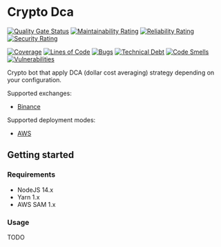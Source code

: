 # Crypto Dca

[![Quality Gate Status](https://sonarcloud.io/api/project_badges/measure?project=hastobegood_crypto-dca&metric=alert_status)](https://sonarcloud.io/summary/new_code?id=hastobegood_crypto-dca)
[![Maintainability Rating](https://sonarcloud.io/api/project_badges/measure?project=hastobegood_crypto-dca&metric=sqale_rating)](https://sonarcloud.io/summary/new_code?id=hastobegood_crypto-dca)
[![Reliability Rating](https://sonarcloud.io/api/project_badges/measure?project=hastobegood_crypto-dca&metric=reliability_rating)](https://sonarcloud.io/summary/new_code?id=hastobegood_crypto-dca)
[![Security Rating](https://sonarcloud.io/api/project_badges/measure?project=hastobegood_crypto-dca&metric=security_rating)](https://sonarcloud.io/summary/new_code?id=hastobegood_crypto-dca)

[![Coverage](https://sonarcloud.io/api/project_badges/measure?project=hastobegood_crypto-dca&metric=coverage)](https://sonarcloud.io/summary/new_code?id=hastobegood_crypto-dca)
[![Lines of Code](https://sonarcloud.io/api/project_badges/measure?project=hastobegood_crypto-dca&metric=ncloc)](https://sonarcloud.io/summary/new_code?id=hastobegood_crypto-dca)
[![Bugs](https://sonarcloud.io/api/project_badges/measure?project=hastobegood_crypto-dca&metric=bugs)](https://sonarcloud.io/summary/new_code?id=hastobegood_crypto-dca)
[![Technical Debt](https://sonarcloud.io/api/project_badges/measure?project=hastobegood_crypto-dca&metric=sqale_index)](https://sonarcloud.io/summary/new_code?id=hastobegood_crypto-dca)
[![Code Smells](https://sonarcloud.io/api/project_badges/measure?project=hastobegood_crypto-dca&metric=code_smells)](https://sonarcloud.io/summary/new_code?id=hastobegood_crypto-dca)
[![Vulnerabilities](https://sonarcloud.io/api/project_badges/measure?project=hastobegood_crypto-dca&metric=vulnerabilities)](https://sonarcloud.io/summary/new_code?id=hastobegood_crypto-dca)

Crypto bot that apply DCA (dollar cost averaging) strategy depending on your configuration.

Supported exchanges:

- [Binance](https://www.binance.com/)

Supported deployment modes:

- [AWS](https://aws.amazon.com/)

## Getting started

### Requirements

- NodeJS 14.x
- Yarn 1.x
- AWS SAM 1.x

### Usage

TODO
